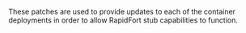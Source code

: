 These patches are used to provide updates to each of the container deployments in order to allow RapidFort stub capabilities to function.